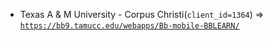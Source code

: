  - Texas A & M University - Corpus Christi(`client_id=1364`) => [`https://bb9.tamucc.edu/webapps/Bb-mobile-BBLEARN/`](https://bb9.tamucc.edu/webapps/Bb-mobile-BBLEARN/)

